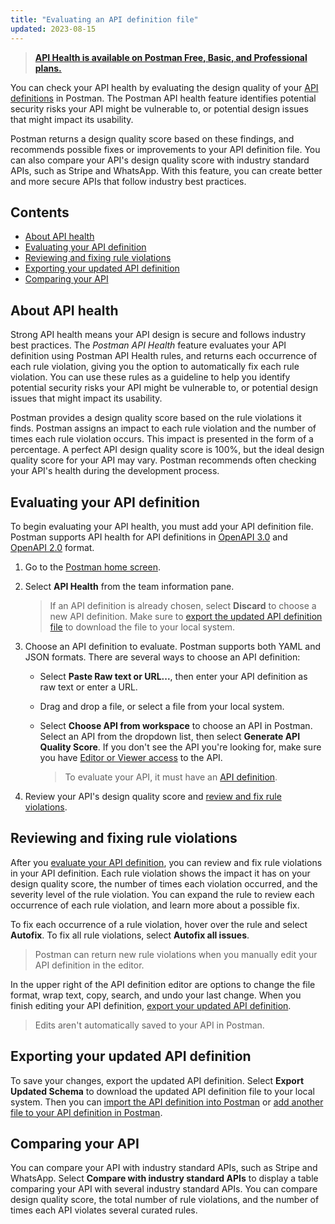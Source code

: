 ```yaml
---
title: "Evaluating an API definition file"
updated: 2023-08-15
---
```


> [**API Health is available on Postman Free, Basic, and Professional plans.**](https://www.postman.com/pricing)

You can check your API health by evaluating the design quality of your [API definitions](/docs/designing-and-developing-your-api/developing-an-api/defining-an-api/) in Postman. The Postman API health feature identifies potential security risks your API might be vulnerable to, or potential design issues that might impact its usability.

Postman returns a design quality score based on these findings, and recommends possible fixes or improvements to your API definition file. You can also compare your API's design quality score with industry standard APIs, such as Stripe and WhatsApp. With this feature, you can create better and more secure APIs that follow industry best practices.

## Contents

* [About API health](#about-api-health)
* [Evaluating your API definition](#evaluating-your-api-definition)
* [Reviewing and fixing rule violations](#reviewing-and-fixing-rule-violations)
* [Exporting your updated API definition](#exporting-your-updated-api-definition)
* [Comparing your API](#comparing-your-api)

## About API health

Strong API health means your API design is secure and follows industry best practices. The *Postman API Health* feature evaluates your API definition using Postman API Health rules, and returns each occurrence of each rule violation, giving you the option to automatically fix each rule violation. You can use these rules as a guideline to help you identify potential security risks your API might be vulnerable to, or potential design issues that might impact its usability.

Postman provides a design quality score based on the rule violations it finds. Postman assigns an impact to each rule violation and the number of times each rule violation occurs. This impact is presented in the form of a percentage. A perfect API design quality score is 100%, but the ideal design quality score for your API may vary. Postman recommends often checking your API's health during the development process.

## Evaluating your API definition

To begin evaluating your API health, you must add your API definition file. Postman supports API health for API definitions in [OpenAPI 3.0](/docs/api-governance/api-definition/openapi3/) and [OpenAPI 2.0](/docs/api-governance/api-definition/openapi2/) format.

1. Go to the [Postman home screen](https://go.postman.co/).
1. Select **API Health** from the team information pane.
    > If an API definition is already chosen, select **Discard** to choose a new API definition. Make sure to [export the updated API definition file](#exporting-your-updated-api-definition) to download the file to your local system.
1. Choose an API definition to evaluate. Postman supports both YAML and JSON formats. There are several ways to choose an API definition:
    * Select **Paste Raw text or URL...**, then enter your API definition as raw text or enter a URL.
    * Drag and drop a file, or select a file from your local system.
    * Select **Choose API from workspace** to choose an API in Postman. Select an API from the dropdown list, then select **Generate API Quality Score**. If you don't see the API you're looking for, make sure you have [Editor or Viewer access](/docs/collaborating-in-postman/roles-and-permissions/#api-roles) to the API.

        > To evaluate your API, it must have an [API definition](/docs/designing-and-developing-your-api/developing-an-api/defining-an-api/).

1. Review your API's design quality score and [review and fix rule violations](#reviewing-and-fixing-rule-violations).

## Reviewing and fixing rule violations

After you [evaluate your API definition](#evaluating-your-api-definition), you can review and fix rule violations in your API definition. Each rule violation shows the impact it has on your design quality score, the number of times each violation occurred, and the severity level of the rule violation. You can expand the rule to review each occurrence of each rule violation, and learn more about a possible fix.

To fix each occurrence of a rule violation, hover over the rule and select **Autofix**. To fix all rule violations, select **Autofix all issues**.

> Postman can return new rule violations when you manually edit your API definition in the editor.

In the upper right of the API definition editor are options to change the file format, wrap text, copy, search, and undo your last change. When you finish editing your API definition, [export your updated API definition](#exporting-your-updated-api-definition).

> Edits aren't automatically saved to your API in Postman.

## Exporting your updated API definition

To save your changes, export the updated API definition. Select **Export Updated Schema** to download the updated API definition file to your local system. Then you can [import the API definition into Postman](/docs/designing-and-developing-your-api/importing-an-api/) or [add another file to your API definition in Postman](/docs/designing-and-developing-your-api/developing-an-api/defining-an-api/#adding-files-and-folders).

## Comparing your API

You can compare your API with industry standard APIs, such as Stripe and WhatsApp. Select **Compare with industry standard APIs** to display a table comparing your API with several industry standard APIs. You can compare design quality score, the total number of rule violations, and the number of times each API violates several curated rules.
